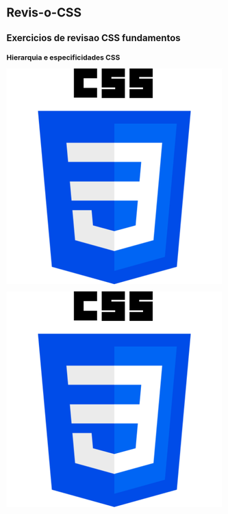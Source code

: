 # Revis-o-CSS
## Exercicios de revisao CSS fundamentos 

### Hierarquia e especificidades CSS 

![Imagem CSS](./img/imgcss.png)

<img src="./img/imgcss.png" alt="imgcss.png">

